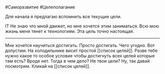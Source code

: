 #Саморазвитие #Целеполагание 

Для начала я предлагаю вспомнить все текущие цели. 

IT
Не знаю что мной движет, но мне хочется этим заниматься. Всю мою жизнь меня тянет к технологиям. Эта цель точно настоящая.

*********************************
Мне хочется научиться достигать. Просто достигать. Чего угодно. Вот допустим. На холодильнике висит простой [[список целей]]. Разве тебе нужно какое то особое условие чтобы достигнуть всех целей которые там есть? Вроде нет. Тогда в чем дело? Не твои цели? Ну, так давай посмотрим. Кликай на [[список целей]].